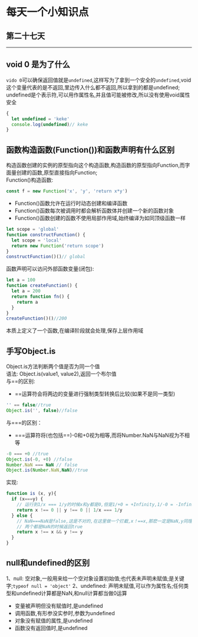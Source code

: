 # 每天一个小知识点
## 第二十七天 
---

## void 0 是为了什么
`vido 0`可以确保返回值就是`undefined`,这样写为了拿到一个安全的`undefined`,void这个变量代表的是不返回,里边传入什么都不返回,所以拿到的都是undefined;  
undefined是个表示符,可以用作属性名,并且值可能被修改,所以没有使用void属性安全
```js
{
  let undefined = 'keke'
  console.log(undefined)// keke
}
```
## 函数构造函数(Function())和函数声明有什么区别
构造函数创建的实例的原型指向这个构造函数,构造函数的原型指向Function,而字面量创建的函数,原型直接指向Function;  
Function()构造函数:
```js
const f = new Function('x', 'y', 'return x*y')
```
- Function()函数允许在运行时动态创建和编译函数
- Function()函数每次被调用时都会解析函数体并创建一个新的函数对象
- Function()函数创建的函数不使用局部作用域,始终编译为如同顶级函数一样
```js
let scope = 'global'
function constructFunction() {
  let scope = 'local'
  return new Function('return scope')
}
constructFunction()()// global
```
函数声明可以访问外部函数变量(闭包):
```js
let a = 100
function createFunction() {
  let a = 200
  return function fn() {
    return a
  }
}
createFunction()()//200
```
本质上定义了一个函数,在编译阶段就会处理,保存上层作用域
## 手写Object.is
Object.is方法判断两个值是否为同一个值  
语法: Object.is(value1, value2),返回一个布尔值  
与==的区别:
- ==运算符会将两边的变量进行强制类型转换后比较(如果不是同一类型)
```js
'' == false//true
Object.is('', false)//false
```
与===的区别：
- ===运算符将(也包括==)-0和+0视为相等,而将Number.NaN与NaN视为不相等
```js
-0 === +0 //true
Object.is(-0, +0) //false
Number.NaN === NaN // false
Object.is(Number.NaN,NaN)//true
```
实现:
```js
function is (x, y){
  if (x===y) {
    // 运行到1/x === 1/y的时候x和y都是0,但是1/+0 = +Infinity,1/-0 = -Infinity,是不一样的
    return x !== 0 || y !== 0 || 1/x === 1/y
  } else {
    // NaN===NaN是false,这是不对的,在这里做一个拦截,x！==x,那麽一定是NaN,y同理
    // 两个都是NaN的时候返回true
    return x !== x && y !== y
  }
}
```
## null和undefined的区别
1、null: 空对象,一般用来给一个空对象设置初始值;也代表未声明未赋值;是关键字;`typeof null = 'object'`
2、undefined: 声明未赋值,可以作为属性名;任何类型和undefined计算都是NaN,和null计算都当做0运算

- 变量被声明但没有赋值时,是undefined
- 调用函数,有形参没实参时,参数为undefined
- 对象没有赋值的属性,是undefined
- 函数没有返回值时,是undefined